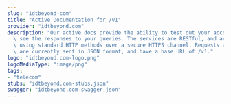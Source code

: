 ```yaml
---
slug: "idtbeyond-com"
title: "Active Documentation for /v1"
provider: "idtbeyond.com"
description: "Our active docs provide the ability to test out your account and to\
  \ see the responses to your queries. The services are RESTful, and are accessed\
  \ using standard HTTP methods over a secure HTTPS channel. Requests and responses\
  \ are currently sent in JSON format, and have a base URL of /v1."
logo: "idtbeyond.com-logo.png"
logoMediaType: "image/png"
tags:
- "telecom"
stubs: "idtbeyond.com-stubs.json"
swagger: "idtbeyond.com-swagger.json"
---
```

